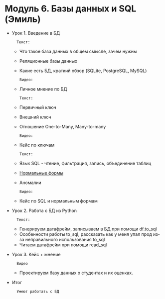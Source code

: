 # Модуль 6. Базы данных и SQL (Эмиль)

- Урок 1. Введение в БД

        Текст:

  - Что такое база данных в общем смысле, зачем нужны
  - Реляционные базы данных
  - Какие есть БД, краткий обзор (SQLite, PostgreSQL, MySQL)

        Видео:

  - Личное мнение по БД

        Текст:

  - Первичный ключ
  - Внешний ключ
  - Отношение One-to-Many, Many-to-many

        Видео:

  - Кейс по ключам

        Текст:

  - Язык SQL - чтение, фильтрация, запись, объединение таблиц
  - [Нормальные формы](https://habr.com/ru/post/254773/)
  - Аномалии

        Видео:

  - Кейс по SQL и нормальным формам
- Урок 2. Работа с БД из Python

        Текст:

  - Генерируем датафрейм, записываем в БД при помощи df.to_sql
  - Особенности работы to_sql, рассказать как у меня упал прод из-за неправильного использования to_sql
  - Читаем датафрейм при помощи read_sql
- Урок 3. Кейс + мнение

        Видео

  - Проектируем базу данных о студентах и их оценках.
- Итог

        Умеют работать с БД
